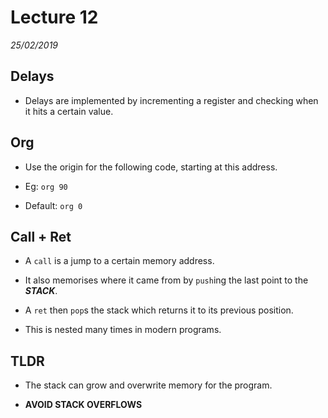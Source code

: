 # Lecture 12
*25/02/2019*
## Delays
- Delays are implemented by incrementing a register and checking when it hits a certain value.

## Org
- Use the origin for the following code, starting at this address.

- Eg: `org 90`

- Default: `org 0`

## Call + Ret
- A `call` is a jump to a certain memory address.

- It also memorises where it came from by `push`ing the last point to the ***STACK***. 

- A `ret` then `pop`s the stack which returns it to its previous position.

- This is nested many times in modern programs.

## TLDR

- The stack can grow and overwrite memory for the program.

- **AVOID STACK OVERFLOWS**